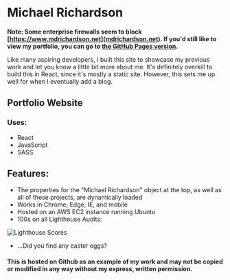 # Michael Richardson

**Note: Some enterprise firewalls seem to block [https://www.mdrichardson.net](mdrichardson.net). If you'd still like to view my portfolio, you can go to [the GitHub Pages version](https://mdrichardson.github.io/portfolio).**

Like many aspiring developers, I built this site to showcase my previous work and let you know a little bit more about me. It's definitely overkill to build this in React, since it's mostly a static site. However, this sets me up well for when I eventually add a blog.

## Portfolio Website

### Uses:

* React
* JavaScript
* SASS

## Features:

* The properties for the "Michael Richardson" object at the top, as well as all of these projects, are dynamically loaded
* Works in Chrome, Edge, IE, and mobile
* Hosted on an AWS EC2 instance running Ubuntu
* 100s on all Lighthouse Audits:

![Lighthouse Scores](https://www.mdrichardson.net/static/media/lighthouse.59e521b5.png)

* ...Did you find any easter eggs?

#### This is hosted on Github as an example of my work and may not be copied or modified in any way without my express, written permission.